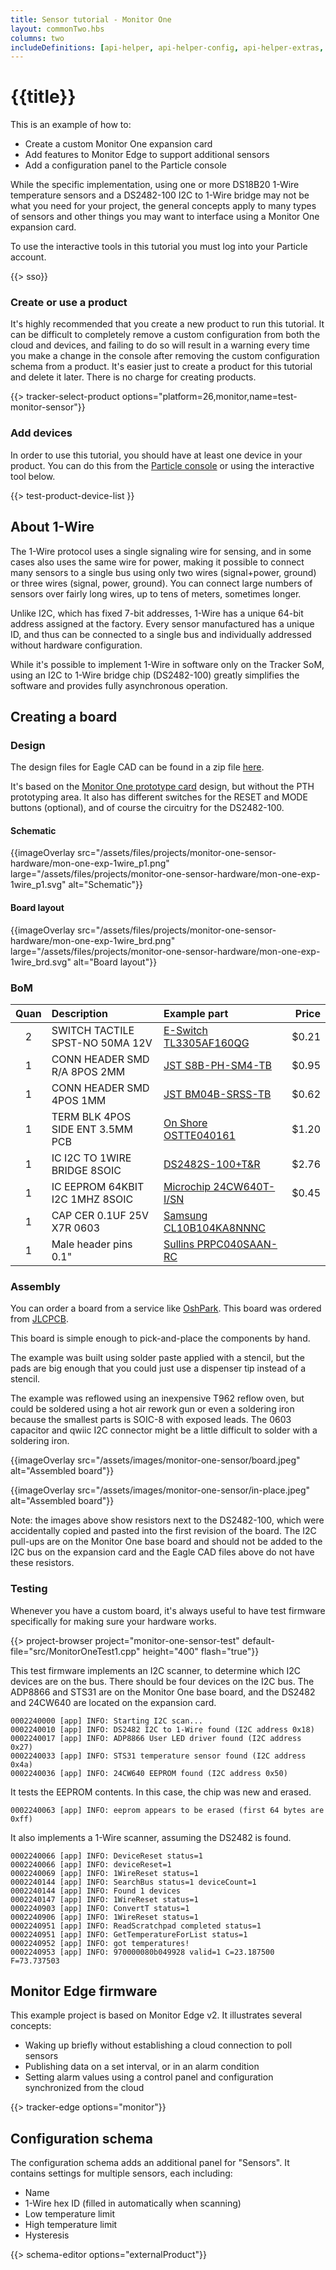 ```yaml
---
title: Sensor tutorial - Monitor One
layout: commonTwo.hbs
columns: two
includeDefinitions: [api-helper, api-helper-config, api-helper-extras, api-helper-json, api-helper-projects, api-helper-tracker, codemirror, zip]
---
```



# {{title}}

This is an example of how to:

- Create a custom Monitor One expansion card
- Add features to Monitor Edge to support additional sensors
- Add a configuration panel to the Particle console

While the specific implementation, using one or more DS18B20 1-Wire temperature sensors and a DS2482-100 I2C to 1-Wire bridge 
may not be what you need for your project, the general concepts apply to many types of sensors and other things you may
want to interface using a Monitor One expansion card.

To use the interactive tools in this tutorial you must log into your Particle account.

{{> sso}}

### Create or use a product

It's highly recommended that you create a new product to run this tutorial. It can be difficult to completely remove 
a custom configuration from both the cloud and devices, and failing to do so will result in a warning every time you make a 
change in the console after removing the custom configuration schema from a product. It's easier just to create a 
product for this tutorial and delete it later. There is no charge for creating products.

{{> tracker-select-product options="platform=26,monitor,name=test-monitor-sensor"}}


### Add devices

In order to use this tutorial, you should have at least one device in your product. You can do this from the 
[Particle console](https://console.particle.io/) or using the interactive tool below.

{{> test-product-device-list }}

## About 1-Wire

The 1-Wire protocol uses a single signaling wire for sensing, and in some cases also uses the same wire for power, making it 
possible to connect many sensors to a single bus using only two wires (signal+power, ground) or three wires (signal, power, ground).
You can connect large numbers of sensors over fairly long wires, up to tens of meters, sometimes longer.

Unlike I2C, which has fixed 7-bit addresses, 1-Wire has a unique 64-bit address assigned at the factory. Every sensor 
manufactured has a unique ID, and thus can be connected to a single bus and individually addressed without hardware configuration.

While it's possible to implement 1-Wire in software only on the Tracker SoM, using an I2C to 1-Wire bridge chip (DS2482-100) 
greatly simplifies the software and provides fully asynchronous operation. 

## Creating a board


### Design

The design files for Eagle CAD can be found in a zip file [here](/assets/files/projects/monitor-one-sensor-hardware.zip).

It's based on the [Monitor One prototype card](https://github.com/particle-iot/monitor-one) design, but without the PTH prototyping area. It also has different switches for the RESET and MODE buttons (optional), and of course the circuitry for the DS2482-100.

#### Schematic 
{{imageOverlay src="/assets/files/projects/monitor-one-sensor-hardware/mon-one-exp-1wire_p1.png" large="/assets/files/projects/monitor-one-sensor-hardware/mon-one-exp-1wire_p1.svg" alt="Schematic"}}

#### Board layout

{{imageOverlay src="/assets/files/projects/monitor-one-sensor-hardware/mon-one-exp-1wire_brd.png" large="/assets/files/projects/monitor-one-sensor-hardware/mon-one-exp-1wire_brd.svg" alt="Board layout"}}


### BoM

| Quan | Description | Example part | Price |
| :---: | :--- | :--- | ---: |
| 2 | SWITCH TACTILE SPST-NO 50MA 12V | [E-Switch TL3305AF160QG](https://www.digikey.com/product-detail/en/e-switch/TL3305AF160QG/EG5350CT-ND/5816195) | $0.21|
| 1 | CONN HEADER SMD R/A 8POS 2MM | [JST S8B-PH-SM4-TB](https://www.digikey.com/en/products/detail/jst-sales-america-inc/S8B-PH-SM4-TB/926661) | $0.95| 
| 1 | CONN HEADER SMD 4POS 1MM | [JST BM04B-SRSS-TB](https://www.digikey.com/en/products/detail/jst-sales-america-inc/BM04B-SRSS-TB/926696) | $0.62 |
| 1 | TERM BLK 4POS SIDE ENT 3.5MM PCB | [On Shore OSTTE040161](https://www.digikey.com/en/products/detail/on-shore-technology-inc/OSTTE040161/614586) | $1.20 |
| 1 | IC I2C TO 1WIRE BRIDGE 8SOIC | [DS2482S-100+T&R](https://www.digikey.com/en/products/detail/analog-devices-inc-maxim-integrated/DS2482S-100-T-R/1197436) | $2.76 |
| 1 | IC EEPROM 64KBIT I2C 1MHZ 8SOIC | [Microchip 24CW640T-I/SN](https://www.digikey.com/en/products/detail/microchip-technology/24CW640T-I-SN/8594950) | $0.45 |
| 1 | CAP CER 0.1UF 25V X7R 0603 | [Samsung CL10B104KA8NNNC](https://www.digikey.com/product-detail/en/samsung-electro-mechanics/CL10B104KA8NNNC/1276-1006-1-ND/3889092) | |
| 1 | Male header pins 0.1" | [Sullins PRPC040SAAN-RC](https://www.digikey.com/product-detail/en/PRPC040SAAN-RC/S1011EC-40-ND/2775214) | |


### Assembly

You can order a board from a service like [OshPark](https://oshpark.com). This board was ordered from [JLCPCB](https://jlcpcb.com).

This board is simple enough to pick-and-place the components by hand.

The example was built using solder paste applied with a stencil, but the pads are big enough that you could just use a dispenser tip instead of a stencil.

The example was reflowed using an inexpensive T962 reflow oven, but could be soldered using a hot air rework gun or even a soldering iron because the smallest parts is SOIC-8 with exposed leads. The 0603 capacitor and qwiic I2C connector might be a little difficult to solder with a soldering iron.

{{imageOverlay src="/assets/images/monitor-one-sensor/board.jpeg" alt="Assembled board"}}

{{imageOverlay src="/assets/images/monitor-one-sensor/in-place.jpeg" alt="Assembled board"}}

Note: the images above show resistors next to the DS2482-100, which were accidentally copied and pasted into the first revision of the board. The I2C pull-ups are on the Monitor One base board and should not be added to the I2C bus on the expansion card and the Eagle CAD files above do not have these resistors.

### Testing

Whenever you have a custom board, it's always useful to have test firmware specifically for making sure your hardware works.

{{> project-browser project="monitor-one-sensor-test" default-file="src/MonitorOneTest1.cpp" height="400" flash="true"}}


This test firmware implements an I2C scanner, to determine which I2C devices are on the bus. There should be four devices on the I2C bus. 
The ADP8866 and STS31 are on the Monitor One base board, and the DS2482 and 24CW640 are located on the expansion card.

```
0002240000 [app] INFO: Starting I2C scan...
0002240010 [app] INFO: DS2482 I2C to 1-Wire found (I2C address 0x18)
0002240017 [app] INFO: ADP8866 User LED driver found (I2C address 0x27)
0002240033 [app] INFO: STS31 temperature sensor found (I2C address 0x4a)
0002240036 [app] INFO: 24CW640 EEPROM found (I2C address 0x50)
```

It tests the EEPROM contents. In this case, the chip was new and erased.

```
0002240063 [app] INFO: eeprom appears to be erased (first 64 bytes are 0xff)
```

It also implements a 1-Wire scanner, assuming the DS2482 is found.

```
0002240066 [app] INFO: DeviceReset status=1
0002240066 [app] INFO: deviceReset=1
0002240069 [app] INFO: 1WireReset status=1
0002240144 [app] INFO: SearchBus status=1 deviceCount=1
0002240144 [app] INFO: Found 1 devices
0002240147 [app] INFO: 1WireReset status=1
0002240903 [app] INFO: ConvertT status=1
0002240906 [app] INFO: 1WireReset status=1
0002240951 [app] INFO: ReadScratchpad completed status=1
0002240951 [app] INFO: GetTemperatureForList status=1
0002240952 [app] INFO: got temperatures!
0002240953 [app] INFO: 970000080b049928 valid=1 C=23.187500 F=73.737503
```


## Monitor Edge firmware

This example project is based on Monitor Edge v2. It illustrates several concepts:

- Waking up briefly without establishing a cloud connection to poll sensors
- Publishing data on a set interval, or in an alarm condition
- Setting alarm values using a control panel and configuration synchronized from the cloud


{{> tracker-edge options="monitor"}}

## Configuration schema

The configuration schema adds an additional panel for "Sensors". It contains settings for multiple sensors, each including:

- Name
- 1-Wire hex ID (filled in automatically when scanning)
- Low temperature limit
- High temperature limit
- Hysteresis

{{> schema-editor options="externalProduct"}}
